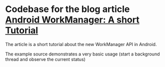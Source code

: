 # Codebase for the blog article [Android WorkManager: A short Tutorial](https://www.andreasschrade.com/android-how-to-workmanager)

The article is a short tutorial about the new WorkManager API in Android.

The example source demonstrates a very basic usage (start a background thread and observe the current status)